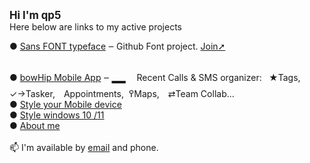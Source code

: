 <big><b>Hi I'm qp5 </big></b></br>
Here below are links to my active projects<br>

 ● <a href="https://github.com/qp5/FONT">Sans FONT typeface</a> ‒ Github Font project. <a href="mailto: support@bowhip.org">Join➚</a> <br>
 ● <a href="https://github.com/qp5/FONT">bowHip Mobile App</a> ‒ <span style="font-size: 49px;">_&nbsp;</span>
Recent Calls & SMS organizer:   ★Tags, ✓→Tasker, Appointments,  ߉Maps, ⇄Team Collab... 
<br>
 ● <a target="_blank" href="https://codepen.io/qp5/full/WNGbLBy">Style your Mobile device</a>
<br>
 ● <a target="_blank" href="https://codepen.io/qp5/project/full/ZmBrJo">Style windows 10 /11 </a>
<br>
 ● <a target="_blank" href="https://bowhip.org/about-me.htm">About me</a><br>
<br>
📫 I'm available by <a href="mailto: support@bowhip.org">email</a> and phone.
